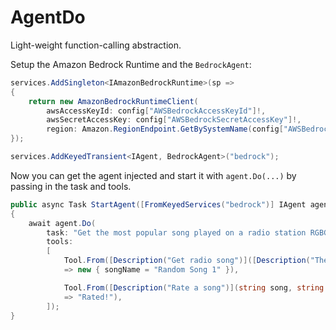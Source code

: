 # AgentDo
Light-weight function-calling abstraction.

Setup the Amazon Bedrock Runtime and the `BedrockAgent`:

```csharp
services.AddSingleton<IAmazonBedrockRuntime>(sp =>
{
	return new AmazonBedrockRuntimeClient(
		awsAccessKeyId: config["AWSBedrockAccessKeyId"]!,
		awsSecretAccessKey: config["AWSBedrockSecretAccessKey"]!,
		region: Amazon.RegionEndpoint.GetBySystemName(config["AWSBedrockRegion"]!));
});

services.AddKeyedTransient<IAgent, BedrockAgent>("bedrock");
```

Now you can get the agent injected and start it with `agent.Do(...)` by passing in the task and tools.

```csharp
public async Task StartAgent([FromKeyedServices("bedrock")] IAgent agent)
{
	await agent.Do(
		task: "Get the most popular song played on a radio station RGBG and rate it as bad.",
		tools:
		[
			Tool.From([Description("Get radio song")]([Description("The call sign for the radio station for which you want the most popular song."), Required] string sign)
			=> new { songName = "Random Song 1" }),

			Tool.From([Description("Rate a song")](string song, string rating)
			=> "Rated!"),
		]);
}
```
